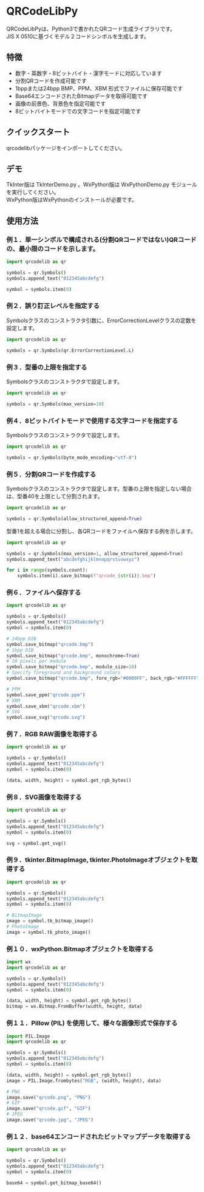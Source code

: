 # QRCodeLibPy
QRCodeLibPyは、Python3で書かれたQRコード生成ライブラリです。  
JIS X 0510に基づくモデル２コードシンボルを生成します。

## 特徴
- 数字・英数字・8ビットバイト・漢字モードに対応しています
- 分割QRコードを作成可能です
- 1bppまたは24bpp BMP、PPM、XBM 形式でファイルに保存可能です
- Base64エンコードされたBitmapデータを取得可能です
- 画像の前景色、背景色を指定可能です
- 8ビットバイトモードでの文字コードを指定可能です

## クイックスタート
qrcodelibパッケージをインポートしてください。

## デモ
TkInter版は TkInterDemo.py 。WxPython版は WxPythonDemo.py モジュールを実行してください。  
WxPython版はWxPythonのインストールが必要です。

## 使用方法
### 例１．単一シンボルで構成される(分割QRコードではない)QRコードの、最小限のコードを示します。

```python
import qrcodelib as qr

symbols = qr.Symbols()
symbols.append_text("012345abcdefg")

symbol = symbols.item(0)
```

### 例２．誤り訂正レベルを指定する
Symbolsクラスのコンストラクタ引数に、ErrorCorrectionLevelクラスの定数を設定します。
```python
import qrcodelib as qr

symbols = qr.Symbols(qr.ErrorCorrectionLevel.L)
```

### 例３．型番の上限を指定する
Symbolsクラスのコンストラクタで設定します。
```python
import qrcodelib as qr

symbols = qr.Symbols(max_version=10)
```

### 例４．8ビットバイトモードで使用する文字コードを指定する
Symbolsクラスのコンストラクタで設定します。
```python
import qrcodelib as qr

symbols = qr.Symbols(byte_mode_encoding="utf-8")
```

### 例５．分割QRコードを作成する
Symbolsクラスのコンストラクタで設定します。型番の上限を指定しない場合は、型番40を上限として分割されます。
```python
import qrcodelib as qr

symbols = qr.Symbols(allow_structured_append=True)
```

型番1を超える場合に分割し、各QRコードをファイルへ保存する例を示します。
```python
import qrcodelib as qr

symbols = qr.Symbols(max_version=1, allow_structured_append=True)
symbols.append_text("abcdefghijklmnopqrstuvwxyz")

for i in range(symbols.count):
    symbols.item(i).save_bitmap(f"qrcode_{str(i)}.bmp")
```

### 例６．ファイルへ保存する
```python
import qrcodelib as qr

symbols = qr.Symbols()
symbols.append_text("012345abcdefg")
symbol = symbols.item(0)

# 24bpp DIB
symbol.save_bitmap("qrcode.bmp")
# 1bpp DIB
symbol.save_bitmap("qrcode.bmp", monochrome=True)
# 10 pixels per module
symbol.save_bitmap("qrcode.bmp", module_size=10)
# Specify foreground and background colors
symbol.save_bitmap("qrcode.bmp", fore_rgb="#0000FF", back_rgb="#FFFFFF")

# PPM
symbol.save_ppm("qrcode.ppm")
# XBM
symbol.save_xbm("qrcode.xbm")
# SVG
symbol.save_svg("qrcode.svg")
```

### 例７．RGB RAW画像を取得する
```python
import qrcodelib as qr

symbols = qr.Symbols()
symbols.append_text("012345abcdefg")
symbol = symbols.item(0)

(data, width, height) = symbol.get_rgb_bytes()
```

### 例８．SVG画像を取得する
```python
import qrcodelib as qr

symbols = qr.Symbols()
symbols.append_text("012345abcdefg")
symbol = symbols.item(0)

svg = symbol.get_svg()
```

### 例９．tkinter.BitmapImage, tkinter.PhotoImageオブジェクトを取得する
```python
import qrcodelib as qr

symbols = qr.Symbols()
symbols.append_text("012345abcdefg")
symbol = symbols.item(0)

# BitmapImage
image = symbol.tk_bitmap_image()
# PhotoImage
image = symbol.tk_photo_image()
```

### 例１０．wxPython.Bitmapオブジェクトを取得する
```python
import wx
import qrcodelib as qr

symbols = qr.Symbols()
symbols.append_text("012345abcdefg")
symbol = symbols.item(0)

(data, width, height) = symbol.get_rgb_bytes() 
bitmap = wx.Bitmap.FromBuffer(width, height, data)
```

### 例１１．Pillow (PIL) を使用して、様々な画像形式で保存する
```python
import PIL.Image
import qrcodelib as qr

symbols = qr.Symbols()
symbols.append_text("012345abcdefg")
symbol = symbols.item(0)

(data, width, height) = symbol.get_rgb_bytes()
image = PIL.Image.frombytes("RGB", (width, height), data)

# PNG
image.save("qrcode.png", "PNG")
# GIF
image.save("qrcode.gif", "GIF")
# JPEG
image.save("qrcode.jpg", "JPEG")
```

### 例１２．base64エンコードされたビットマップデータを取得する
```python
import qrcodelib as qr

symbols = qr.Symbols()
symbols.append_text("012345abcdefg")
symbol = symbols.item(0)

base64 = symbol.get_bitmap_base64()
```
